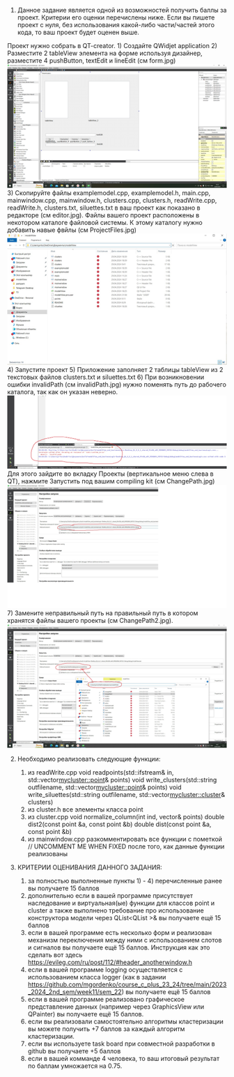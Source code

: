 1. Данное задание является одной из возможностей получить баллы за проект. Критерии его оценки перечислены ниже. Если вы пишете проект с нуля, без использования какой-либо части/частей этого кода, то ваш проект будет оценен выше. 

Проект нужно собрать в QT-creator.
    1) Создайте QWidjet application
    2) Разместите 2 tableView элемента на форме используя дизайнер, разместите 4 pushButton, textEdit и lineEdit (см form.jpg)
![form](https://github.com/marymex/projectTask/blob/master/form.jpg)
    3) Скопируйте файлы examplemodel.cpp, examplemodel.h, main.cpp, mainwindow.cpp, mainwindow.h, clusters.cpp, clusters.h, readWrite.cpp, readWrite.h, clusters.txt, siluettes.txt в ваш проект как показано в редакторе (см editor.jpg). Файлы вашего проект расположены в некотором каталоге файловой системы. К этому каталогу нужно добавить навые фвйлы (см ProjectFiles.jpg)
![projectFiles](https://github.com/marymex/projectTask/blob/master/ProjectFiles.jpg)
    4) Запустите проект
    5) Приложение заполняет 2 таблицы tableView из 2 текстовых файлов clusters.txt и siluettes.txt
    6) При возникновении ошибки invalidPath (см invalidPath.jpg) нужно поменять путь до рабочего каталога, так как он указан неверно. 
![invalidPath](https://github.com/marymex/projectTask/blob/master/invalidPath.jpg)
    Для этого зайдите во вкладку Проекты (вертикальное меню слева в QT), нажмите Запустить под вашим compiling kit (см ChangePath.jpg)
![changePath](https://github.com/marymex/projectTask/blob/master/changePath.jpg)
    7) Замените неправильный путь на правильный путь в котором хранятся файлы вашего проекты (см ChangePath2.jpg).
![changePath2](https://github.com/marymex/projectTask/blob/master/changePath2.jpg)
  
2. Необходимо реализовать следующие функции:
    1) из readWrite.cpp
     void readpoints(std::ifstream& in, std::vector<mycluster::point>& points)
     void write_clusters(std::string outfilename, std::vector<mycluster::point>& points)
     void write_siluettes(std::string outfilename, std::vector<mycluster::cluster>& clusters)
    2) из cluster.h
     все элементы класса point
    3) из cluster.cpp
     void normalize_column(int ind, vector<point>& points)
     double dist2(const point &a, const point &b)
     double dist(const point &a, const point &b)
    4) из mainwindow.cpp
     разкомментировать все функции с пометкой //  UNCOMMENT ME WHEN FIXED после того, как данные функции реализованы


3. КРИТЕРИИ ОЦЕНИВАНИЯ ДАННОГО ЗАДАНИЯ:

    1) за полностью выполненные пункты 1) - 4) перечисленные ранее вы получаете 15 баллов
    2) дополнительно если в вашей программе присутствует наследование и виртуальная(ые) функции для классов point и cluster а также выполнено требование про использование конструктора модели через QList<QList<QString> >& вы получаете ещё 15 баллов
    3) если в вашей программе есть несколько форм и реализован механизм переключения между ними с использованием слотов и сигналов вы получаете ещё 15 баллов. Инструкция как это сделать вот здесь https://evileg.com/ru/post/112/#header_anotherwindow.h
    4) если в вашей программе logging осуществляется с использованием класса logger (как в задании https://github.com/mgordenko/course_c_plus_23_24/tree/main/2023_2024_2nd_sem/week11/sem_22) вы получаете ещё 15 баллов
    5) если в вашей программе реализовано графическое представление данных (например через GraphicsView или QPainter) вы получаете ещё 15 баллов.
    6) если вы реализовали самостоятельно алгоритмы кластеризации вы можете получить +7 баллов за каждый алгоритм кластеризации.
    7) если вы используете task board при совместной разработки в github вы получаете +5 баллов
    8) если в вашей комманде 4 человека, то ваш итоговый результат по баллам умножается на 0.75.


